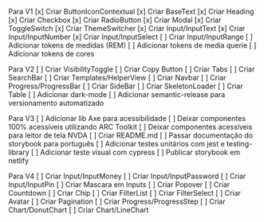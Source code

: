 Para V1
[x] Criar ButtonIconContextual
[x] Criar BaseText
[x] Criar Heading
[x] Criar Checkbox
[x] Criar RadioButton
[x] Criar Modal
[x] Criar ToggleSwitch
[x] Criar ThemeSwitcher
[x] Criar Input/InputText
[x] Criar Input/InputNumber
[x] Criar Input/InputSelect
[ ] Criar Input/InputRange
[ ] Adicionar tokens de medidas (REM)
[ ] Adicionar tokens de media querie
[ ] Adicionar tokens de cores

Para V2
[ ] Criar VisibilityToggle
[ ] Criar Copy Button
[ ] Criar Tabs
[ ] Criar SearchBar
[ ] Criar Templates/HelperView
[ ] Criar Navbar
[ ] Criar Progress/ProgressBar
[ ] Criar SideBar
[ ] Criar SkeletonLoader
[ ] Criar Table
[ ] Adicionar dark-mode
[ ] Adicionar semantic-release para versionamento automatizado

Para V3
[ ] Adicionar lib Axe para acessibilidade
[ ] Deixar componentes 100% acessíveis utilizando ARC Toolkit
[ ] Deixar componentes acessíveis para leitor de tela NVDA
[ ] Criar README.md
[ ] Passar documentação do storybook para português
[ ] Adicionar testes unitários com jest e testing-library
[ ] Adicionar teste visual com cypress
[ ] Publicar storybook em netlify

Para V4
[ ] Criar Input/InputMoney
[ ] Criar Input/InputPassword
[ ] Criar Input/InputPin
[ ] Criar Mascara em Inputs
[ ] Criar Popover
[ ] Criar Countdown
[ ] Criar Chip
[ ] Criar FilterList
[ ] Criar FilterSelect
[ ] Criar Avatar
[ ] Criar Pagination
[ ] Criar Progress/ProgressStep
[ ] Criar Chart/DonutChart
[ ] Criar Chart/LineChart
